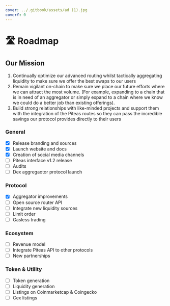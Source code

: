 ```yaml
---
cover: ../.gitbook/assets/ad (1).jpg
coverY: 0
---
```


# 🛣 Roadmap

## Our Mission

1. Continually optimize our advanced routing whilst tactically aggregating liquidity to make sure we offer the best swaps to our users
2. Remain vigilant on-chain to make sure we place our future efforts where we can attract the most volume. (For example, expanding to a chain that is in need of an aggregator or simply expand to a chain where we know we could do a better job than existing offerings).
3. Build strong relationships with like-minded projects and support them with the integration of the Piteas routes so they can pass the incredible savings our protocol provides directly to their users

### General

* [x] Release branding and sources
* [x] Launch website and docs
* [x] Creation of social media channels
* [ ] Piteas interface v1.2 release
* [ ] Audits
* [ ] Dex aggregaotor protocol launch

### Protocol

* [x] Aggregator improvements
* [ ] Open source router API
* [ ] Integrate new liquidity sources
* [ ] Limit order
* [ ] Gasless trading

### Ecosystem

* [ ] Revenue model
* [ ] Integrate Piteas API to other protocols
* [ ] New partnerships

### Token & Utility

* [ ] Token generation
* [ ] Liquidity generation
* [ ] Listings on Coinmarketcap & Coingecko
* [ ] Cex listings
